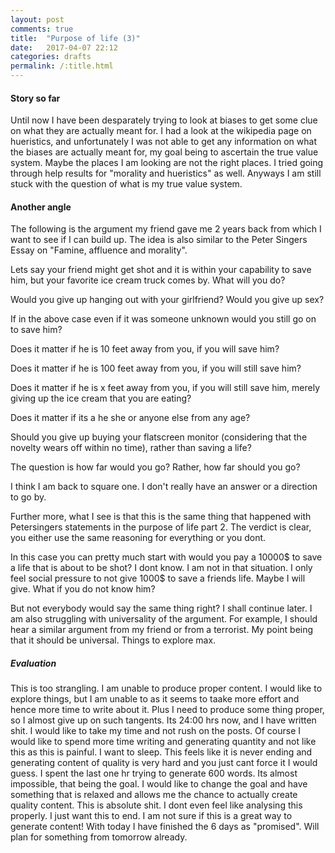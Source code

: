 ```yaml
---
layout: post
comments: true
title:  "Purpose of life (3)"
date:   2017-04-07 22:12
categories: drafts
permalink: /:title.html
---
```


#### **Story so far**
Until now I have been desparately trying to look at biases to get some clue on what they are actually meant for. I had a look at the wikipedia page on hueristics, and unfortunately I was not able to get any information on what the biases are actually meant for, my goal being to ascertain the true value system. Maybe the places I am looking are not the right places. I tried going through help results for "morality and hueristics" as well. Anyways I am still stuck with the question of what is my true value system.

#### **Another angle**

The following is the argument my friend gave me 2 years back from which I want to see if I can build up. The idea is also similar to the Peter Singers Essay on "Famine, affluence and morality".

Lets say your friend might get shot and it is within your capability to save him, but your favorite ice cream truck comes by. What will you do? 

Would you give up hanging out with your girlfriend? Would you give up sex?

If in the above case even if it was someone unknown would you still go on to save him?

Does it matter if he is 10 feet away from you, if you will save him?

Does it matter if he is 100 feet away from you, if you will still save him?

Does it matter if he is x feet away from you, if you will still save him, merely giving up the ice cream that you are eating?

Does it matter if its a he she or anyone else from any age?

Should you give up buying your flatscreen monitor (considering that the novelty wears off within no time), rather than saving a life? 

The question is how far would you go? Rather, how far should you go?

I think I am back to square one. I don't really have an answer or a direction to go by. 

Further more, what I see is that this is the same thing that happened with Petersingers statements in the purpose of life part 2. The verdict is clear, you either use the same reasoning for everything or you dont. 

In this case you can pretty much start with would you pay a 10000$ to save a life that is about to be shot? I dont know. I am not in that situation. I only feel social pressure to not give 1000$ to save a friends life. Maybe I will give. What if you do not know him?

But not everybody would say the same thing right? I shall continue later. I am also struggling with universality of the argument. For example, I should hear a similar argument from my friend or from a terrorist. My point being that it should be universal. Things to explore max.

##### **Evaluation**

This is too strangling. I am unable to produce proper content. I would like to explore things, but I am unable to as it seems to taake more effort and hence more time to write about it. Plus I need to produce some thing proper, so I almost give up on such tangents. Its 24:00 hrs now, and I have written shit. I would like to take my time and not rush on the posts. Of course I would like to spend more time writing and generating quantity and not like this as this is painful. I want to sleep. This feels like it is never ending and generating content of quality is very hard and you just cant force it I would guess. I spent the last one hr trying to generate 600 words. Its almost impossible, that being the goal. I would like to change the goal and have something that is relaxed and allows me the chance to actually create quality content. This is absolute shit. I dont even feel like analysing this properly. I just want this to end. I am not sure if this is a great way to generate content! With today I have finished the 6 days as "promised". Will plan for something from tomorrow already.



